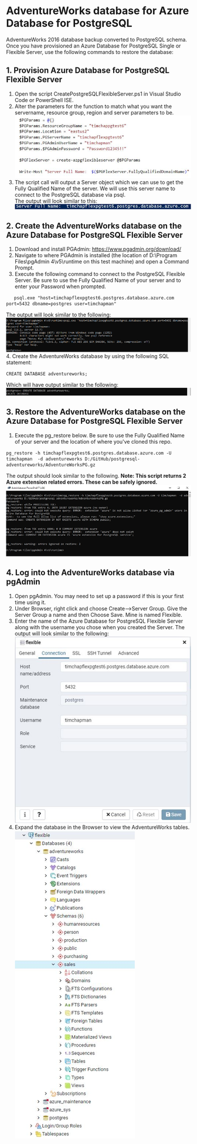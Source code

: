 # AdventureWorks database for Azure Database for PostgreSQL
AdventureWorks 2016 database backup converted to PostgreSQL schema.  Once you have provisioned an Azure Database for PostgreSQL Single or Flexible Server, use the following commands to restore the database:
## 1.  Provision Azure Database for PostgreSQL Flexible Server
1.  Open the script CreatePostgreSQLFlexibleServer.ps1 in Visual Studio Code or PowerShell ISE.  
2.  Alter the parameters for the function to match what you want the servername, resource group, region and server parameters to be. 
![Add the necessary parameter values to deploy Flexible Server.](media/1a-RunFunction.jpg 'Server Parameters')
3.  The script call will output a Server object which we can use to get the Fully Qualified Name of the server.  We will use this server name to connect to the PostgreSQL database via psql.  
The output will look similar to this:  
![Fully Qualified Server Name.](media/1b-ServerName.JPG 'Server Name')

## 2.  Create the AdventureWorks database on the Azure Database for PostgreSQL Flexible Server
1.  Download and install PGAdmin:  https://www.pgadmin.org/download/
2.  Navigate to where PGAdmin is installed (the location of D:\Program Files\pgAdmin 4\v5\runtime on this test machine) and open a Command Prompt.
3.  Execute the following command to connect to the PostgreSQL Flexible Server.  Be sure to use the Fully Qualified Name of your server and to enter your Password when prompted.  
```
   psql.exe "host=timchapflexpgtest6.postgres.database.azure.com port=5432 dbname=postgres user=timchapman"
   ```
The output will look similar to the following:  
![Server Login.](media/2a-PSQLLogin.JPG 'PSQL Login')
4.  Create the AdventureWorks database by using the following SQL statement:  
```
CREATE DATABASE adventureworks;
```
Which will have output similar to the following:
![Create Database.](media/2b-CreateDatabase.JPG 'Create Database')

## 3.  Restore the AdventureWorks database on the Azure Database for PostgreSQL Flexible Server
1.  Execute the pg_restore below.  Be sure to use the Fully Qualified Name of your server and the location of where you've cloned this repo.
```
pg_restore -h timchapflexpgtest6.postgres.database.azure.com -U timchapman  -d adventureworks D:/GitHub/postgresql-adventureworks/AdventureWorksPG.gz 
```
The output should look similar to the following.  **Note:  This script returns 2 Azure extension related errors.  These can be safely ignored.**
![Restore Database.](media/3a-RestoreDatabase.JPG 'Restore Database')

## 4.  Log into the AdventureWorks database via pgAdmin
1.  Open pgAdmin.  You may need to set up a password if this is your first time using it.
2.  Under Browser, right click and choose Create-->Server Group. Give the Server Group a name and then Choose Save. Mine is named Flexible.
3.  Enter the name of the Azure Database for PostgreSQL Flexible Server along with the username you chose when you created the Server.  The output will look similar to the following:
![Register Server](media/4a-RegisterServer.JPG 'Register Server')  
4.  Expand the database in the Browser to view the AdventureWorks tables.   
![Expand AW](media/4b-AWExpanded.JPG  'Expand AW')